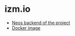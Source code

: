 # izm.io

- [Neos backend of the project](https://github.com/sfi-ru/EncultDistr)
- [Docker image](https://hub.docker.com/r/dimaip/encultn/)
